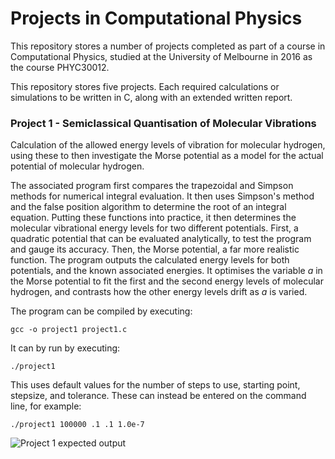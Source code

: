 # Projects in Computational Physics
This repository stores a number of projects completed as part of a course in
Computational Physics, studied at the University of Melbourne in 2016 as the
course PHYC30012.

This repository stores five projects. Each required calculations or simulations
to be written in C, along with an extended written report.

### Project 1 - Semiclassical Quantisation of Molecular Vibrations
Calculation of the allowed energy levels of vibration for molecular hydrogen,
using these to then investigate the Morse potential as a model for the actual
potential of molecular hydrogen.

The associated program first compares the trapezoidal and Simpson methods for
numerical integral evaluation. It then uses Simpson's method and the false
position algorithm to determine the root of an integral equation. Putting these
functions into practice, it then determines the molecular vibrational energy
levels for two different potentials. First, a quadratic potential that can be
evaluated analytically, to test the program and gauge its accuracy. Then, the
Morse potential, a far more realistic function. The program outputs the
calculated energy levels for both potentials, and the known associated energies.
It optimises the variable *a* in the Morse potential to fit the first and the
second energy levels of molecular hydrogen, and contrasts how the other energy
levels drift as *a* is varied.

The program can be compiled by executing:

```
gcc -o project1 project1.c
```

It can by run by executing:

```
./project1
```

This uses default values for the number of steps to use, starting point,
stepsize, and tolerance. These can instead be entered on the command line, for
example:

```
./project1 100000 .1 .1 1.0e-7
```

![Project 1 expected output](assets/gifs/project1.gif)
